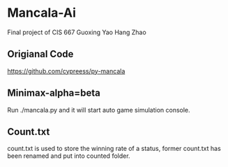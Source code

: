 # Mancala-Ai
Final project of CIS 667
Guoxing Yao
Hang Zhao
## Origianal Code
https://github.com/cypreess/py-mancala


## Minimax-alpha=beta

Run ./mancala.py and it will start auto game simulation console.

## Count.txt
count.txt is used to store the winning rate of a status, former count.txt has been renamed and put into counted folder.
